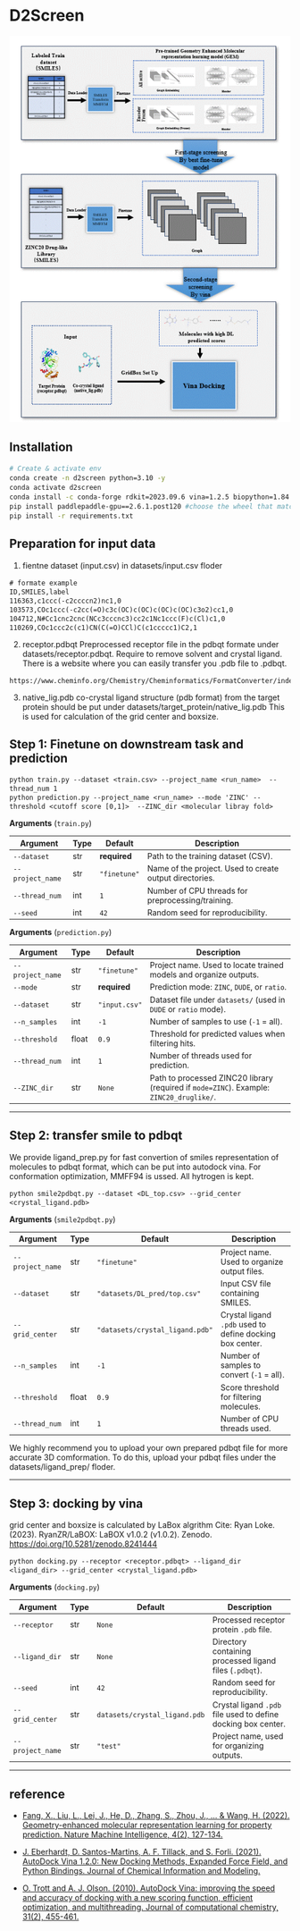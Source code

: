 # D2Screen

![Workflow of DeepScreenZinc](DeepScreenZinc.gif)

## Installation

```bash
# Create & activate env
conda create -n d2screen python=3.10 -y
conda activate d2screen
conda install -c conda-forge rdkit=2023.09.6 vina=1.2.5 biopython=1.84 -y
pip install paddlepaddle-gpu==2.6.1.post120 #choose the wheel that matches your CUDA
pip install -r requirements.txt
```

## Preparation for input data
 1. fientne dataset (input.csv) in datasets/input.csv floder
 ```
 # formate example
ID,SMILES,label
116363,c1ccc(-c2ccccn2)nc1,0
103573,COc1ccc(-c2cc(=O)c3c(OC)c(OC)c(OC)c(OC)c3o2)cc1,0
104712,N#Cc1cnc2cnc(NCc3cccnc3)cc2c1Nc1ccc(F)c(Cl)c1,0
110269,COc1ccc2c(c1)CN(C(=O)CCl)C(c1ccccc1)C2,1
```

2. receptor.pdbqt
Preprocessed receptor file in the pdbqt formate under datasets/receptor.pdbqt. Require to remove solvent and crystal ligand. 
There is a website where you can easily transfer you .pdb file to .pdbqt. 
```
https://www.cheminfo.org/Chemistry/Cheminformatics/FormatConverter/index.html
```

3. native_lig.pdb
co-crystal ligand structure (pdb format) from the target protein should be put under datasets/target_protein/native_lig.pdb
This is used for calculation of the grid center and boxsize.


## Step 1: Finetune on downstream task and prediction
```
python train.py --dataset <train.csv> --project_name <run_name>  --thread_num 1 
python prediction.py --project_name <run_name> --mode 'ZINC' --threshold <cutoff score [0,1]>  --ZINC_dir <molecular libray fold>
```
**Arguments** (`train.py`)

| Argument         | Type | Default      | Description |
|------------------|------|--------------|-------------|
| `--dataset`      | str  | **required** | Path to the training dataset (CSV). |
| `--project_name` | str  | `"finetune"` | Name of the project. Used to create output directories. |
| `--thread_num`   | int  | `1`          | Number of CPU threads for preprocessing/training. |
| `--seed`         | int  | `42`         | Random seed for reproducibility. |

**Arguments** (`prediction.py`)

| Argument         | Type  | Default       | Description |
|------------------|-------|---------------|-------------|
| `--project_name` | str   | `"finetune"`  | Project name. Used to locate trained models and organize outputs. |
| `--mode`         | str   | **required**  | Prediction mode: `ZINC`, `DUDE`, or `ratio`. |
| `--dataset`      | str   | `"input.csv"` | Dataset file under `datasets/` (used in `DUDE` or `ratio` mode). |
| `--n_samples`    | int   | `-1`          | Number of samples to use (`-1` = all). |
| `--threshold`    | float | `0.9`         | Threshold for predicted values when filtering hits. |
| `--thread_num`   | int   | `1`           | Number of threads used for prediction. |
| `--ZINC_dir`     | str   | `None`        | Path to processed ZINC20 library (required if `mode=ZINC`). Example: `ZINC20_druglike/`. |

---

## Step 2: transfer smile to pdbqt
We provide ligand_prep.py for fast convertion of smiles representation of molecules to pdbqt format, which can be put into autodock vina. For conformation optimization, MMFF94 is ussed. All hytrogen is kept. 
```
python smile2pdbqt.py --dataset <DL_top.csv> --grid_center <crystal_ligand.pdb>
```
**Arguments** (`smile2pdbqt.py`)

| Argument        | Type  | Default                        | Description |
|-----------------|-------|--------------------------------|-------------|
| `--project_name`| str   | `"finetune"`                   | Project name. Used to organize output files. |
| `--dataset`     | str   | `"datasets/DL_pred/top.csv"`   | Input CSV file containing SMILES. |
| `--grid_center` | str   | `"datasets/crystal_ligand.pdb"`| Crystal ligand `.pdb` used to define docking box center. |
| `--n_samples`   | int   | `-1`                           | Number of samples to convert (`-1` = all). |
| `--threshold`   | float | `0.9`                          | Score threshold for filtering molecules. |
| `--thread_num`  | int   | `1`                            | Number of CPU threads used. |

We highly recommend you to upload your own prepared pdbqt file for more accurate 3D comformation. To do this, upload your pdbqt files under the datasets/ligand_prep/ floder. 

---

## Step 3: docking by vina
grid center and boxsize is calculated by LaBox algrithm
Cite: Ryan Loke. (2023). RyanZR/LaBOX: LaBOX v1.0.2 (v1.0.2). Zenodo. https://doi.org/10.5281/zenodo.8241444
```
python docking.py --receptor <receptor.pdbqt> --ligand_dir <ligand_dir> --grid_center <crystal_ligand.pdb>
```
**Arguments** (`docking.py`)

| Argument        | Type | Default                        | Description |
|-----------------|------|--------------------------------|-------------|
| `--receptor`    | str  | `None`                         | Processed receptor protein `.pdb` file. |
| `--ligand_dir`  | str  | `None`                         | Directory containing processed ligand files (`.pdbqt`). |
| `--seed`        | int  | `42`                           | Random seed for reproducibility. |
| `--grid_center` | str  | `datasets/crystal_ligand.pdb`  | Crystal ligand `.pdb` file used to define docking box center. |
| `--project_name`| str  | `"test"`                       | Project name, used for organizing outputs. |

---

## reference
* [Fang, X., Liu, L., Lei, J., He, D., Zhang, S., Zhou, J., ... & Wang, H. (2022). Geometry-enhanced molecular representation learning for property prediction. Nature Machine Intelligence, 4(2), 127-134.](https://doi.org/10.1038/s42256-021-00438-4)

* [J. Eberhardt, D. Santos-Martins, A. F. Tillack, and S. Forli. (2021). AutoDock Vina 1.2.0: New Docking Methods, Expanded Force Field, and Python Bindings. Journal of Chemical Information and Modeling.](https://pubs.acs.org/doi/10.1021/acs.jcim.1c00203) 
* [O. Trott and A. J. Olson. (2010). AutoDock Vina: improving the speed and accuracy of docking with a new scoring function, efficient optimization, and multithreading. Journal of computational chemistry, 31(2), 455-461.](https://onlinelibrary.wiley.com/doi/10.1002/jcc.21334)